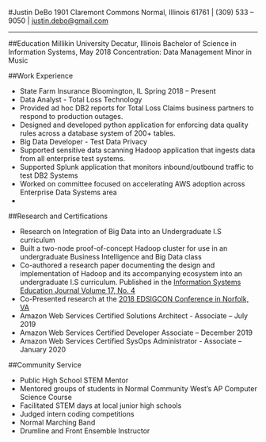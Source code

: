 #Justin DeBo
1901 Claremont Commons Normal, Illinois 61761 | (309) 533 – 9050 | justin.debo@gmail.com
_________________________________

##Education
Millikin University Decatur, Illinois
Bachelor of Science in Information Systems, May 2018
Concentration: Data Management
Minor in Music

##Work Experience
- State Farm Insurance Bloomington, IL Spring 2018 – Present
 - Data Analyst - Total Loss Technology
  - Provided ad hoc DB2 reports for Total Loss Claims business partners to respond to production outages.
  - Designed and developed python application for enforcing data quality rules across a database system of 200+ tables.
 - Big Data Developer - Test Data Privacy
  - Supported sensitive data scanning Hadoop application that ingests data from all enterprise test systems.
  - Supported Splunk application that monitors inbound/outbound traffic to test DB2 Systems
  - Worked on committee focused on accelerating AWS adoption across Enterprise Data Systems area
-

##Research and Certifications
- Research on Integration of Big Data into an Undergraduate I.S curriculum
 - Built a two-node proof-of-concept Hadoop cluster for use in an undergraduate Business Intelligence and Big Data class
 - Co-authored a research paper documenting the design and implementation of Hadoop and its
 accompanying ecosystem into an undergraduate I.S curriculum. Published in the [Information Systems
 Education Journal Volume 17, No. 4](http://isedj.org/2019-17/n4/ISEDJv17n4p42.pdf)
 - Co-Presented research at the [2018 EDSIGCON Conference in Norfolk, VA](http://proc.iscap.info/2018/)
 - Amazon Web Services Certified Solutions Architect - Associate – July 2019
 - Amazon Web Services Certified Developer Associate – December 2019
 - Amazon Web Services Certified  SysOps Administrator - Associate – January 2020

##Community Service
- Public High School STEM Mentor
 - Mentored groups of students in Normal Community West’s AP Computer Science Course
 - Facilitated STEM days at local junior high schools
 - Judged intern coding competitions
- Normal Marching Band
 - Drumline and Front Ensemble Instructor
